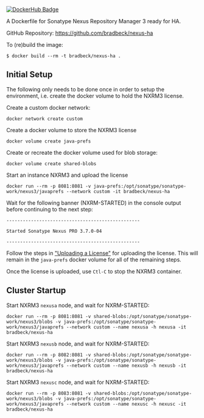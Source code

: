 [![DockerHub Badge](http://dockeri.co/image/bradbeck/nexus-ha)](https://hub.docker.com/r/bradbeck/nexus-ha/)

A Dockerfile for Sonatype Nexus Repository Manager 3 ready for HA.

GitHub Repository: https://github.com/bradbeck/nexus-ha

To (re)build the image:

```
$ docker build --rm -t bradbeck/nexus-ha .
```

Initial Setup
-------------
The following only needs to be done once in order to setup the environment, i.e. create the docker volume to hold the NXRM3 license.

Create a custom docker network:
```
docker network create custom
```

Create a docker volume to store the NXRM3 license
```
docker volume create java-prefs
```

Create or recreate the docker volume used for blob storage:
```
docker volume create shared-blobs
```

Start an instance NXRM3 and upload the license
```
docker run --rm -p 8081:8081 -v java-prefs:/opt/sonatype/sonatype-work/nexus3/javaprefs --network custom -it bradbeck/nexus-ha
```
Wait for the following banner (NXRM-STARTED) in the console output before continuing to the next step:
```
-------------------------------------------------

Started Sonatype Nexus PRO 3.7.0-04

-------------------------------------------------
```
Follow the steps in ["Uploading a License"](https://help.sonatype.com/display/NXRM3M/Configuration#Configuration-UploadingaLicense ) for uploading the license. This will remain in the `java-prefs` docker volume for all of the remaining steps.

Once the license is uploaded, use `Ctl-C` to stop the NXRM3 container.

Cluster Startup
---------------
Start NXRM3 `nexusa` node, and wait for NXRM-STARTED:
```
docker run --rm -p 8081:8081 -v shared-blobs:/opt/sonatype/sonatype-work/nexus3/blobs -v java-prefs:/opt/sonatype/sonatype-work/nexus3/javaprefs --network custom --name nexusa -h nexusa -it bradbeck/nexus-ha
```

Start NXRM3 `nexusb` node, and wait for NXRM-STARTED:
```
docker run --rm -p 8082:8081 -v shared-blobs:/opt/sonatype/sonatype-work/nexus3/blobs -v java-prefs:/opt/sonatype/sonatype-work/nexus3/javaprefs --network custom --name nexusb -h nexusb -it bradbeck/nexus-ha
```

Start NXRM3 `nexusc` node, and wait for NXRM-STARTED:
```
docker run --rm -p 8083:8081 -v shared-blobs:/opt/sonatype/sonatype-work/nexus3/blobs -v java-prefs:/opt/sonatype/sonatype-work/nexus3/javaprefs --network custom --name nexusc -h nexusc -it bradbeck/nexus-ha
```
